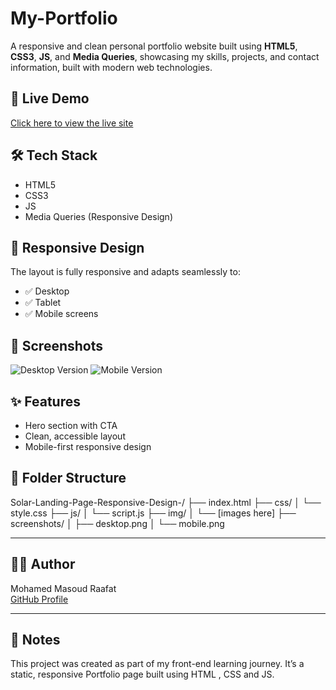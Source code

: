 # My-Portfolio
A responsive and clean personal portfolio website   built using **HTML5**, **CSS3**, **JS**, and **Media Queries**, showcasing my skills, projects, and contact information, built with modern web technologies.

## 🚀 Live Demo
[Click here to view the live site](https://mohamed-0cs.github.io/My-Portfolio/)

## 🛠️ Tech Stack
- HTML5
- CSS3
- JS
- Media Queries (Responsive Design)

## 📱 Responsive Design
The layout is fully responsive and adapts seamlessly to:
- ✅ Desktop
- ✅ Tablet
- ✅ Mobile screens

## 📸 Screenshots
![Desktop Version](./Screenshots/desktop.png)
![Mobile Version](./Screenshots/mobile.png)

## ✨ Features
- Hero section with CTA
- Clean, accessible layout
- Mobile-first responsive design

## 📁 Folder Structure

Solar-Landing-Page-Responsive-Design-/
├── index.html
├── css/
│   └── style.css
├── js/
│   └── script.js
├── img/
│   └── [images here]
├── screenshots/
│   ├── desktop.png
│   └── mobile.png

---

## 🧑‍💻 Author
Mohamed Masoud Raafat  
[GitHub Profile]([https://github.com/yourusername](https://github.com/Mohamed-0cs))

---

## 📌 Notes
This project was created as part of my front-end learning journey. It’s a static, responsive Portfolio page built using  HTML , CSS  and JS.
